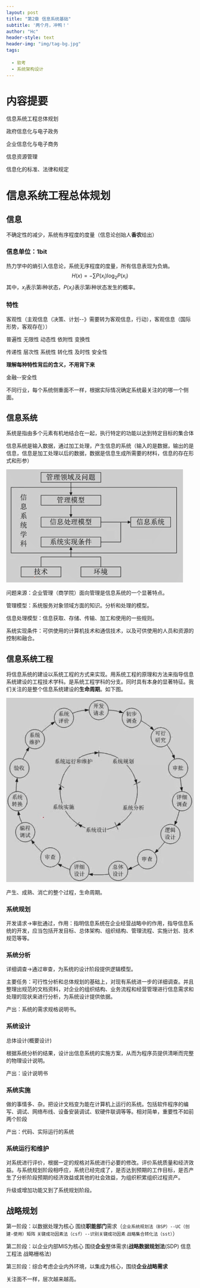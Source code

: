 ```yaml
---
layout: post
title: "第2章 信息系统基础"
subtitle: '两个月，冲鸭！'
author: "Hc"
header-style: text
header-img: "img/tag-bg.jpg"
tags:

  - 软考
  - 系统架构设计
---
```


<head>
    <script src="https://cdn.mathjax.org/mathjax/latest/MathJax.js?config=TeX-AMS-MML_HTMLorMML" type="text/javascript"></script>
    <script type="text/x-mathjax-config">
        MathJax.Hub.Config({
            tex2jax: {
            skipTags: ['script', 'noscript', 'style', 'textarea', 'pre'],
            inlineMath: [['$','$']]
            }
        });
    </script>
</head>

# 内容提要

信息系统工程总体规划 

政府信息化与电子政务 

企业信息化与电子商务 

信息资源管理

信息化的标准、法律和规定



# 信息系统工程总体规划 

## **信息**

不确定性的减少，系统有序程度的度量（信息论创始人**香农**给出）

### 信息单位：1bit

热力学中的熵引入信息论，系统无序程度的度量，所有信息表现为负熵。
$$
H(x) = -\sum P(x_i)\log_2P(x_i)
$$
其中，$x_i$表示第i种状态，$P(x_i)$表示第i种状态发生的概率。

### 特性

客观性（主观信息（决策、计划--》需要转为客观信息，行动），客观信息（国际形势，客观存在）） 

普遍性 无限性 动态性 依附性 变换性 

传递性 层次性 系统性 转化性 及时性 安全性

**理解每种特性背后的含义，不用背下来**

金融--安全性

不同行业，每个系统侧重面不一样，根据实际情况确定系统最关注的的哪一个侧面。



## 信息系统

系统是指由多个元素有机地结合在一起，执行特定的功能以达到特定目标的集合体 

信息系统是输入数据，通过加工处理，产生信息的系统（输入的是数据，输出的是信息，信息是加工处理以后的数据，数据是信息生成所需要的材料，信息的存在形式和形参）

![1566338563942](PIC/1566338563942.png)

问题来源：企业管理（商学院）面向管理是信息系统的一个显著特点。

管理模型：系统服务对象领域方面的知识。分析和处理的模型。

信息处理模型：信息获取、存储、传输、加工和使用的一些规则。

系统实现条件：可供使用的计算机技术和通信技术，以及可供使用的人员和资源的控制和融合。



## 信息系统工程

将信息系统的建设以系统工程的方式来实现。用系统工程的原理和方法来指导信息系统建设的工程技术学科。是系统工程学科的分支。同时具有本身的显著特征。我们关注的是整个信息系统建设的**生命周期**。如下图。

![1566339090700](PIC/1566339090700.png)

产生、成熟、消亡的整个过程，生命周期。

### 系统规划

开发请求->审批通过，作用：指明信息系统在企业经营战略中的作用，指导信息系统的开发，应当包括开发目标、总体架构、组织结构、管理流程、实施计划、技术规范等等。 

### 系统分析

详细调查->通过审查，为系统的设计阶段提供逻辑模型。

主要任务：可行性分析和总体规划的基础上，对现有系统进一步的详细调查。并且整理出规范的文档资料，对企业的组织结构、业务流程和经营管理进行信息需求和处理的现状来进行分析，为系统设计提供依据。

产出：系统的需求规格说明书。

### 系统设计

总体设计(概要设计)

根据系统分析的结果，设计出信息系统的实施方案，从而为程序员提供清晰而完整的物理设计说明。

产出：设计说明书

### 系统实施

做的事情多、杂。把设计文档变为能在计算机上运行的系统。包括软件程序的编写、调试、网络布线、设备安装调试、软硬件联调等等。相对简单，重要性不如前两个阶段 

产出：代码、实际运行的系统

### 系统运行和维护

对系统进行评价，根据一定的规格对系统进行必要的修改。评价系统质量和经济效益。与系统规划阶段相呼应，系统已经完成了，是否达到预期的工作目标，是否产生了分析阶段预期的经济效益或其他的社会效益，为组织积累组织过程资产。

升级或增加功能又到了系统规划阶段。



## 战略规划

第一阶段：以数据处理为核心 围绕**职能部门**需求（`企业系统规划法（BSP）--UC（创建-使用）矩阵` `关键成功因素法（csf）--识别关键成功因素` `战略集合转化法（sst）`）

第二阶段：以企业内部MIS为核心 围绕**企业**整体需求(**战略数据规划法**(SDP)  信息工程法 战略栅格法)

第三阶段：综合考虑企业内外环境，以集成为核心，围绕**企业战略需求**

关注面不一样，层次越来越高。
